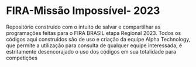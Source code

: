 # FIRA-Missão Impossível- 2023

Repositório construído com o intuito de salvar e compartilhar as programações feitas para o FIRA BRASIL etapa Regional 2023. Todos os códigos aqui construídos são de uso e criação da equipe Alpha Technology, que permite a utilização para consulta de qualquer equipe interessada, é estritamente desencorajado o uso dos códigos em sua totalidade para competições
